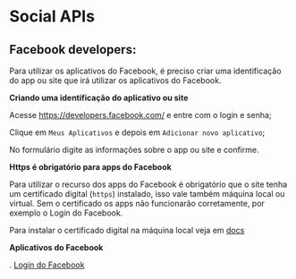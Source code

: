 # Social APIs

## Facebook developers:

Para utilizar os aplicativos do Facebook, é preciso criar uma identificação do app ou site que
irá utilizar os aplicativos do Facebook.



__Criando uma identificação do aplicativo ou site__

Acesse https://developers.facebook.com/ e entre com o login e senha;

Clique em `Meus Aplicativos` e depois em `Adicionar novo aplicativo`;

No formulário digite as informações sobre o app ou site e confirme.



__Https é obrigatório para apps do Facebook__

Para utilizar o recurso dos apps do Facebook é obrigatório que o site tenha um certificado digital
 (`https`) instalado, isso vale também máquina local ou virtual. Sem o certificado os apps não
 funcionarão corretamente, por exemplo o Login do Facebook.

Para instalar o certificado digital na máquina local veja em [docs](/docs/instalando-certificado-local.md)



__Aplicativos do Facebook__

. [Login do Facebook](/login-facebook/)